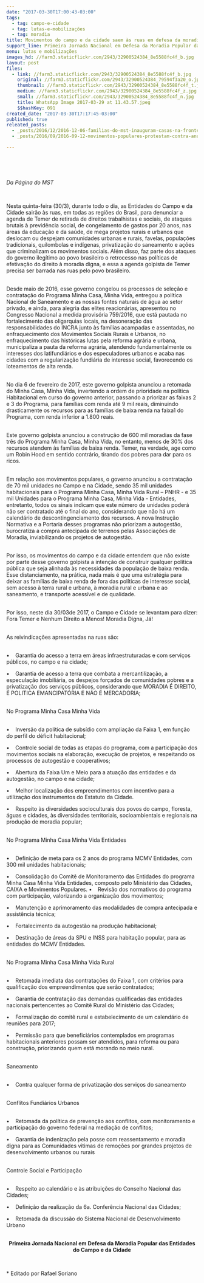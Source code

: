 ```yaml
---
date: "2017-03-30T17:00:43-03:00"
tags:
  - tag: campo-e-cidade
  - tag: lutas-e-mobilizações
  - tag: moradia
title: Movimentos do campo e da cidade saem às ruas em defesa da moradia popular
support_line: Primeira Jornada Nacional em Defesa da Moradia Popular das Entidades do Campo e da Cidade acontece em todas as regiões do País.
menu: lutas e mobilizações
images_hd: //farm3.staticflickr.com/2943/32900524384_8e5588fc4f_b.jpg
layout: post
files:
  - link: //farm3.staticflickr.com/2943/32900524384_8e5588fc4f_b.jpg
    original: //farm3.staticflickr.com/2943/32900524384_79594f3a20_o.jpg
    thumbnail: //farm3.staticflickr.com/2943/32900524384_8e5588fc4f_t.jpg
    medium: //farm3.staticflickr.com/2943/32900524384_8e5588fc4f_z.jpg
    small: //farm3.staticflickr.com/2943/32900524384_8e5588fc4f_n.jpg
    title: WhatsApp Image 2017-03-29 at 11.43.57.jpeg
    $$hashKey: 091
created_date: "2017-03-30T17:17:45-03:00"
published: true
releated_posts:
  - _posts/2016/12/2016-12-06-familias-do-mst-inauguram-casas-na-fronteira-oeste-do-rs.md
  - _posts/2016/09/2016-09-12-movimentos-populares-protestam-contra-anuncio-de-paralisacao-da-politica-habitacional-rural-em-2016.md

---
```

<p>&nbsp;</p>

<p>&nbsp;</p>

<p><em>Da P&aacute;gina do MST</em></p>

<p>&nbsp;</p>

<p>Nesta quinta-feira (30/3), durante todo o dia, as Entidades do Campo e da Cidade sair&atilde;o &agrave;s ruas, em todas as regi&otilde;es do Brasil, para denunciar a agenda de Temer de retirada de direitos trabalhistas e sociais, de ataques brutais &agrave; previd&ecirc;ncia social, de congelamento de gastos por 20 anos, nas &aacute;reas da educa&ccedil;&atilde;o e da sa&uacute;de, de mega projetos rurais e urbanos que deslocam ou despejam comunidades urbanas e rurais, favelas, popula&ccedil;&otilde;es tradicionais, quilombolas e ind&iacute;genas, privatiza&ccedil;&atilde;o do saneamento e a&ccedil;&otilde;es que criminalizam os movimentos sociais. Al&eacute;m disso, faz parte dos ataques do governo ileg&iacute;timo ao povo brasileiro o retrocesso nas pol&iacute;ticas de efetiva&ccedil;&atilde;o do direito &agrave; moradia digna, e essa a agenda golpista de Temer precisa ser barrada nas ruas pelo povo brasileiro.</p>

<p><br />
Desde maio de 2016, esse governo congelou os processos de sele&ccedil;&atilde;o e contrata&ccedil;&atilde;o do Programa Minha Casa, Minha Vida, entregou a pol&iacute;tica Nacional de Saneamento e as nossas fontes naturais de &aacute;gua ao setor privado, e ainda, para alegria das elites reacion&aacute;rias, apresentou no Congresso Nacional a medida provis&oacute;ria 759/2016, que est&aacute; pautada no fortalecimento das oligarquias locais, na desonera&ccedil;&atilde;o das responsabilidades do INCRA junto &agrave;s fam&iacute;lias acampadas e assentadas, no enfraquecimento dos Movimentos Sociais Rurais e Urbanos, no enfraquecimento das hist&oacute;ricas lutas pela reforma agr&aacute;ria e urbana, municipaliza a pauta da reforma agr&aacute;ria, atendendo fundamentalmente os interesses dos latifundi&aacute;rios e dos especuladores urbanos e acaba nas cidades com a regulariza&ccedil;&atilde;o fundi&aacute;ria de interesse social, favorecendo os loteamentos de alta renda.</p>

<p><br />
No dia 6 de fevereiro de 2017, este governo golpista anunciou a retomada do Minha Casa, Minha Vida, invertendo a ordem de prioridade na pol&iacute;tica Habitacional em curso do governo anterior, passando a priorizar as faixas 2 e 3 do Programa, para fam&iacute;lias com renda at&eacute; 9 mil reais, diminuindo drasticamente os recursos para as fam&iacute;lias de baixa renda na faixa1 do Programa, com renda inferior a 1.800 reais.</p>

<p><br />
Este governo golpista anunciou a constru&ccedil;&atilde;o de 600 mil moradias da fase tr&ecirc;s do Programa Minha Casa, Minha Vida, no entanto, menos de 30% dos recursos atendem &agrave;s fam&iacute;lias de baixa renda. Temer, na verdade, age como um Robin Hood em sentido contr&aacute;rio, tirando dos pobres para dar para os ricos.</p>

<p><br />
Em rela&ccedil;&atilde;o aos movimentos populares, o governo anunciou a contrata&ccedil;&atilde;o de 70 mil unidades no Campo e na Cidade, sendo 35 mil unidades habitacionais para o Programa Minha Casa, Minha Vida Rural &ndash; PNHR - e 35 mil Unidades para o Programa Minha Casa, Minha Vida - Entidades, entretanto, todos os sinais indicam que este n&uacute;mero de unidades poder&aacute; n&atilde;o ser contratado at&eacute; o final do ano, considerando que n&atilde;o h&aacute; um calend&aacute;rio de descontingenciamento dos recursos. A nova Instru&ccedil;&atilde;o Normativa e a Portaria desses programas n&atilde;o priorizam a autogest&atilde;o, burocratiza a compra antecipada de terrenos pelas Associa&ccedil;&otilde;es de Moradia, inviabilizando os projetos de autogest&atilde;o.</p>

<p><br />
Por isso, os movimentos do campo e da cidade entendem que n&atilde;o existe por parte desse governo golpista a inten&ccedil;&atilde;o de construir qualquer pol&iacute;tica p&uacute;blica que seja alinhada &agrave;s necessidades da popula&ccedil;&atilde;o de baixa renda. Esse distanciamento, na pr&aacute;tica, nada mais &eacute; que uma estrat&eacute;gia para deixar as fam&iacute;lias de baixa renda de fora das pol&iacute;ticas de interesse social, sem acesso &agrave; terra rural e urbana, &agrave; moradia rural e urbana e ao saneamento, e transporte acess&iacute;vel e de qualidade.</p>

<p><br />
Por isso, neste dia 30/03de 2017, o Campo e Cidade se levantam para dizer: Fora Temer e Nenhum Direito a Menos! Moradia Digna, J&aacute;!</p>

<p><br />
As reivindica&ccedil;&otilde;es apresentadas na ruas s&atilde;o:</p>

<p><br />
&bull;&nbsp;&nbsp;&nbsp; Garantia do acesso a terra em &aacute;reas infraestruturadas e com servi&ccedil;os p&uacute;blicos, no campo e na cidade;</p>

<p>&bull;&nbsp;&nbsp;&nbsp; Garantia de acesso a terra que combata a mercantiliza&ccedil;&atilde;o, a especula&ccedil;&atilde;o imobili&aacute;ria, os despejos for&ccedil;ados de comunidades pobres e a privatiza&ccedil;&atilde;o dos servi&ccedil;os p&uacute;blicos, considerando que MORADIA &Eacute; DIREITO, &Eacute; POLITICA EMANCIPAT&Oacute;RIA E N&Atilde;O &Eacute; MERCADORIA;</p>

<p><br />
No Programa Minha Casa Minha Vida</p>

<p><br />
&bull;&nbsp;&nbsp;&nbsp; Invers&atilde;o da pol&iacute;tica de subs&iacute;dio com amplia&ccedil;&atilde;o da Faixa 1, em fun&ccedil;&atilde;o do perfil do d&eacute;ficit habitacional;</p>

<p>&bull;&nbsp;&nbsp;&nbsp; Controle social de todas as etapas do programa, com a participa&ccedil;&atilde;o dos movimentos sociais na elabora&ccedil;&atilde;o, execu&ccedil;&atilde;o de projetos, e respeitando os processos de autogest&atilde;o e cooperativos;</p>

<p>&bull;&nbsp;&nbsp;&nbsp; Abertura da Faixa Um e Meio para a atua&ccedil;&atilde;o das entidades e da autogest&atilde;o, no campo e na cidade;</p>

<p>&bull;&nbsp;&nbsp;&nbsp; Melhor localiza&ccedil;&atilde;o dos empreendimentos com incentivo para a utiliza&ccedil;&atilde;o dos instrumentos do Estatuto da Cidade.</p>

<p>&bull;&nbsp;&nbsp;&nbsp; Respeito &agrave;s diversidades socioculturais dos povos do campo, floresta, &aacute;guas e cidades, &agrave;s diversidades territoriais, socioambientais e regionais na produ&ccedil;&atilde;o de moradia popular;</p>

<p><br />
No Programa Minha Casa Minha Vida Entidades</p>

<p><br />
&bull;&nbsp;&nbsp;&nbsp; Defini&ccedil;&atilde;o de meta para os 2 anos do programa MCMV Entidades, com 300 mil unidades habitacionais;</p>

<p>&bull;&nbsp;&nbsp;&nbsp; Consolida&ccedil;&atilde;o do Comit&ecirc; de Monitoramento das Entidades do programa Minha Casa Minha Vida Entidades, composto pelo Minist&eacute;rio das Cidades, CAIXA e Movimentos Populares. &bull;&nbsp;&nbsp;&nbsp; Revis&atilde;o dos normativos do programa com participa&ccedil;&atilde;o, valorizando a organiza&ccedil;&atilde;o dos movimentos;</p>

<p>&bull;&nbsp;&nbsp;&nbsp; Manuten&ccedil;&atilde;o e aprimoramento das modalidades de compra antecipada e assist&ecirc;ncia t&eacute;cnica;</p>

<p>&bull;&nbsp;&nbsp;&nbsp; Fortalecimento da autogest&atilde;o na produ&ccedil;&atilde;o habitacional;</p>

<p>&bull;&nbsp;&nbsp;&nbsp; Destina&ccedil;&atilde;o de &aacute;reas da SPU e INSS para habita&ccedil;&atilde;o popular, para as entidades do MCMV Entidades.</p>

<p><br />
No Programa Minha Casa Minha Vida Rural</p>

<p><br />
&bull;&nbsp;&nbsp;&nbsp; Retomada imediata das contrata&ccedil;&otilde;es do Faixa 1, com crit&eacute;rios para qualifica&ccedil;&atilde;o dos empreendimentos que ser&atilde;o contratados;</p>

<p>&bull;&nbsp;&nbsp;&nbsp; Garantia de contrata&ccedil;&atilde;o das demandas qualificadas das entidades nacionais pertencentes ao Comit&ecirc; Rural do Minist&eacute;rio das Cidades;</p>

<p>&bull;&nbsp;&nbsp;&nbsp; Formaliza&ccedil;&atilde;o do comit&ecirc; rural e estabelecimento de um calend&aacute;rio de reuni&otilde;es para 2017;</p>

<p>&bull;&nbsp;&nbsp;&nbsp; Permiss&atilde;o para que benefici&aacute;rios contemplados em programas habitacionais anteriores possam ser atendidos, para reforma ou para constru&ccedil;&atilde;o, priorizando quem est&aacute; morando no meio rural.</p>

<p><br />
Saneamento</p>

<p><br />
&bull;&nbsp;&nbsp;&nbsp; Contra qualquer forma de privatiza&ccedil;&atilde;o dos servi&ccedil;os do saneamento</p>

<p><br />
Conflitos Fundi&aacute;rios Urbanos</p>

<p><br />
&bull;&nbsp;&nbsp;&nbsp; Retomada da pol&iacute;tica de preven&ccedil;&atilde;o aos conflitos, com monitoramento e participa&ccedil;&atilde;o do governo federal na media&ccedil;&atilde;o de conflitos;</p>

<p>&bull;&nbsp;&nbsp;&nbsp; Garantia de indeniza&ccedil;&atilde;o pela posse com reassentamento e moradia digna para as Comunidades vitimas de remo&ccedil;&otilde;es por grandes projetos de desenvolvimento urbanos ou rurais</p>

<p><br />
Controle Social e Participa&ccedil;&atilde;o</p>

<p><br />
&bull;&nbsp;&nbsp;&nbsp; Respeito ao calend&aacute;rio e &agrave;s atribui&ccedil;&otilde;es do Conselho Nacional das Cidades;</p>

<p>&bull;&nbsp;&nbsp;&nbsp; Defini&ccedil;&atilde;o da realiza&ccedil;&atilde;o da 6a. Confer&ecirc;ncia Nacional das Cidades;</p>

<p>&bull;&nbsp;&nbsp;&nbsp; Retomada da discuss&atilde;o do Sistema Nacional de Desenvolvimento Urbano</p>

<p style="text-align: center;"><br />
<strong>Primeira Jornada Nacional em Defesa da Moradia Popular das Entidades do Campo e da Cidade</strong></p>

<p>&nbsp;</p>

<p>* Editado por Rafael Soriano</p>
